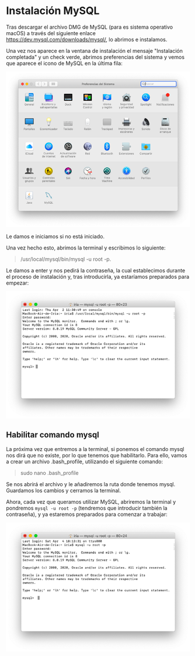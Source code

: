 # Instalación MySQL

Tras descargar el archivo DMG de MySQL (para es sistema operativo macOS) a través del siguiente enlace https://dev.mysql.com/downloads/mysql/, lo abrimos e instalamos.

Una vez nos aparece en la ventana de instalación el mensaje "Instalación completada" y un check verde, abrimos preferencias del sistema y vemos que aparece el icono de MySQL en la última fila:

![Logo MySQL](https://github.com/iriagonzalez25/Bases-de-datos-2/blob/master/Fotos/logo.png)

Le damos e iniciamos si no está iniciado. 

Una vez hecho esto, abrimos la terminal y escribimos lo siguiente: 

>/usr/local/mysql/bin/mysql -u root -p.

Le damos a enter y nos pedirá la contraseña, la cual establecimos durante el proceso de instalación y, tras introducirla, ya estaríamos preparados para empezar:

![Foto final](https://github.com/iriagonzalez25/Bases-de-datos-2/blob/master/Fotos/comando%20final.png) 

## Habilitar comando mysql

La próxima vez que entremos a la terminal, si ponemos el comando mysql nos dirá que no existe, por lo que tenemos que habilitarlo. Para ello, vamos a crear un archivo .bash_profile, utilizando el siguiente comando:

>sudo nano .bash_profile

Se nos abrirá el archivo y le añadiremos la ruta donde tenemos mysql. Guardamos los cambios y cerramos la terminal. 

Ahora, cada vez que queramos utilizar MySQL, abriremos la terminal y pondremos `mysql -u root -p` (tendremos que introducir también la contraseña), y ya estaremos preparados para comenzar a trabajar:

![Comando mysql habilitado](https://github.com/iriagonzalez25/Bases-de-datos-2/blob/master/Fotos/comando%20hablitado.png)

